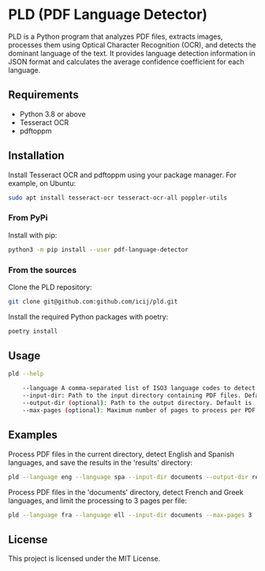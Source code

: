 # PLD (PDF Language Detector)

PLD is a Python program that analyzes PDF files, extracts images, processes them using Optical Character Recognition (OCR), and detects the dominant language of the text. It provides language detection information in JSON format and calculates the average confidence coefficient for each language.

## Requirements

- Python 3.8 or above
- Tesseract OCR
- pdftoppm

## Installation

Install Tesseract OCR and pdftoppm using your package manager. For example, on Ubuntu:

```bash
sudo apt install tesseract-ocr tesseract-ocr-all poppler-utils
```

### From PyPi

Install with pip:

```bash
python3 -m pip install --user pdf-language-detector
```

### From the sources

Clone the PLD repository:

```bash
git clone git@github.com:github.com/icij/pld.git
```

Install the required Python packages with poetry:

```bash
poetry install
````

## Usage

```bash
pld --help

    --language A comma-separated list of ISO3 language codes to detect.
    --input-dir: Path to the input directory containing PDF files. Default is the current directory.
    --output-dir (optional): Path to the output directory. Default is 'out' directory in the current directory.
    --max-pages (optional): Maximum number of pages to process per PDF file. Default is 5.
```

## Examples

Process PDF files in the current directory, detect English and Spanish languages, and save the results in the 'results' directory:

```bash
pld --language eng --language spa --input-dir documents --output-dir results
```

Process PDF files in the 'documents' directory, detect French and Greek languages, and limit the processing to 3 pages per file:

```bash
pld --language fra --language ell --input-dir documents --max-pages 3
```

## License

This project is licensed under the MIT License.
